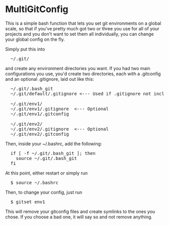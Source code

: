 MultiGitConfig
==============

This is a simple bash function that lets you set git environments on a global scale, so that if you've pretty much got two or three you use for all of your projects and you don't want to set them all individually, you can change your global config on the fly.

Simply put this into

<pre>
  ~/.git/
</pre>

and create any environment directories you want. If you had two main configurations you use, you'd create two directories, each with a .gitconfig and an optional .gitignore, laid out like this:

<pre>
  ~/.git/.bash_git
  ~/.git/default/.gitignore <--- Used if .gitignore not included in env

  ~/.git/env1/
  ~/.git/env1/.gitignore  <--- Optional
  ~/.git/env1/.gitconfig

  ~/.git/env2/
  ~/.git/env2/.gitignore  <--- Optional
  ~/.git/env2/.gitconfig
</pre>

Then, inside your ~/.bashrc, add the following:

<pre>
  if [ -f ~/.git/.bash_git ]; then
    source ~/.git/.bash_git
  fi
</pre>


At this point, either restart or simply run

<pre>
  $ source ~/.bashrc
</pre>


Then, to change your config, just run

<pre>
  $ gitset env1
</pre>


This will remove your gitconfig files and create symlinks to the ones you chose. If you choose a bad one, it will say so and not remove anything.